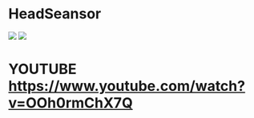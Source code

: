 # HeadSeansor

<img src = "HeadSensor/SchemeHeadSensor.jpg"/>


<img src = "IrGunEndEdit/Scheme.jpg"/>


# YOUTUBE https://www.youtube.com/watch?v=OOh0rmChX7Q
